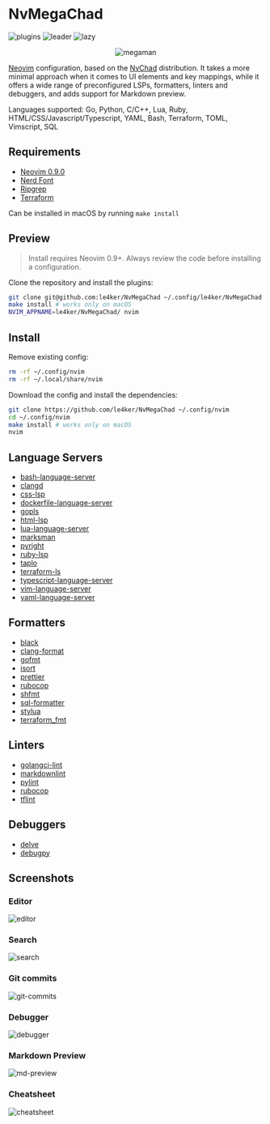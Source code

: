 # NvMegaChad

![plugins](https://dotfyle.com/le4ker/nvmegachad/badges/plugins)
![leader](https://dotfyle.com/le4ker/nvmegachad/badges/leaderkey)
![lazy](https://dotfyle.com/le4ker/nvmegachad/badges/plugin-manager)

<p align="center">
  <img src=".github/images/megaman.jpeg" alt="megaman" />
</p>

[Neovim](https://neovim.io/) configuration, based on the
[NvChad](https://nvchad.com/) distribution. It takes a more minimal approach
when it comes to UI elements and key mappings, while it offers a wide range of
preconfigured LSPs, formatters, linters and debuggers, and adds support for
Markdown preview.

Languages supported: Go, Python, C/C++, Lua, Ruby,
HTML/CSS/Javascript/Typescript, YAML, Bash, Terraform, TOML, Vimscript, SQL

## Requirements

- [Neovim 0.9.0](https://github.com/neovim/neovim/releases/tag/v0.9.0)
- [Nerd Font](https://www.nerdfonts.com/)
- [Ripgrep](https://github.com/BurntSushi/ripgrep)
- [Terraform](https://www.terraform.io/)

Can be installed in macOS by running `make install`

## Preview

> Install requires Neovim 0.9+. Always review the code before installing a
> configuration.

Clone the repository and install the plugins:

```sh
git clone git@github.com:le4ker/NvMegaChad ~/.config/le4ker/NvMegaChad
make install # works only on macOS
NVIM_APPNAME=le4ker/NvMegaChad/ nvim
```

## Install

Remove existing config:

```sh
rm -rf ~/.config/nvim
rm -rf ~/.local/share/nvim
```

Download the config and install the dependencies:

```sh
git clone https://github.com/le4ker/NvMegaChad ~/.config/nvim
cd ~/.config/nvim
make install # works only on macOS
nvim
```

## Language Servers

- [bash-language-server](https://github.com/bash-lsp/bash-language-server)
- [clangd](https://clangd.llvm.org)
- [css-lsp](https://github.com/microsoft/vscode-css-languageservice)
- [dockerfile-language-server](https://github.com/rcjsuen/dockerfile-language-server-nodejs)
- [gopls](https://pkg.go.dev/golang.org/x/tools/gopls)
- [html-lsp](https://github.com/microsoft/vscode-html-languageservice)
- [lua-language-server](https://github.com/LuaLS/lua-language-server)
- [marksman](https://github.com/artempyanykh/marksman)
- [pyright](https://github.com/microsoft/pyright)
- [ruby-lsp](https://github.com/Shopify/ruby-lsp)
- [taplo](https://taplo.tamasfe.dev/)
- [terraform-ls](https://github.com/hashicorp/terraform-ls)
- [typescript-language-server](https://github.com/typescript-language-server/typescript-language-server)
- [vim-language-server](https://github.com/iamcco/vim-language-server)
- [yaml-language-server](https://github.com/redhat-developer/yaml-language-server)

## Formatters

- [black](https://github.com/psf/black)
- [clang-format](https://www.kernel.org/doc/html/latest/process/clang-format.html)
- [gofmt](https://pkg.go.dev/cmd/gofmt)
- [isort](https://github.com/PyCQA/isort)
- [prettier](https://github.com/prettier/prettier)
- [rubocop](https://github.com/rubocop/rubocop)
- [shfmt](https://github.com/mvdan/sh)
- [sql-formatter](https://github.com/sql-formatter-org/sql-formatter)
- [stylua](https://github.com/JohnnyMorganz/StyLua)
- [terraform_fmt](https://developer.hashicorp.com/terraform/cli/commands/fmt)

## Linters

- [golangci-lint](https://golangci-lint.run/)
- [markdownlint](https://github.com/DavidAnson/markdownlint)
- [pylint](https://pylint.org/)
- [rubocop](https://github.com/rubocop/rubocop)
- [tflint](https://github.com/terraform-linters/tflint)

## Debuggers

- [delve](https://github.com/go-delve/delve)
- [debugpy](https://github.com/microsoft/debugpy)

## Screenshots

### Editor

![editor](.github/images/editor.png)

### Search

![search](.github/images/search.png)

### Git commits

![git-commits](.github/images/git-commits.png)

### Debugger

![debugger](.github/images/debugger.png)

### Markdown Preview

![md-preview](.github/images/md-preview.png)

### Cheatsheet

![cheatsheet](.github/images/cheatsheet.png)
